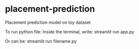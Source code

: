# placement-prediction
Placement prediction model on toy dataset


To run python file: 
Inside the terminal, write: streamlit run app.py

Or can be: streamlit run filename.py
